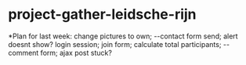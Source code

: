 # project-gather-leidsche-rijn

*Plan for last week:
change pictures to own;
--contact form send; alert doesnt show?
login session;
join form;
calculate total participants;
--comment form; ajax post stuck?